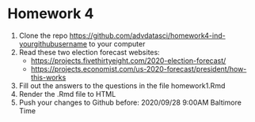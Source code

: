 # Homework 4

1. Clone the repo https://github.com/advdatasci/homework4-ind-yourgithubusername to your computer
2. Read these two election forecast websites:
   - https://projects.fivethirtyeight.com/2020-election-forecast/
   - https://projects.economist.com/us-2020-forecast/president/how-this-works
3. Fill out the answers to the questions in the file homework1.Rmd
4. Render the .Rmd file to HTML
5. Push your changes to Github before: 2020/09/28 9:00AM Baltimore Time 

